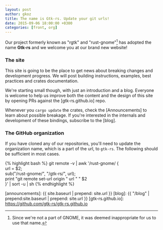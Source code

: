 ```yaml
---
layout: post
author: gkoz
title: The name is Gtk-rs. Update your git urls!
date: 2015-09-06 18:00:00 +0300
categories: [front, org]
---
```


Our project formerly known as "rgtk" and "rust-gnome"[^name] has adopted
the name __Gtk-rs__ and we welcome you at our brand new website!

[^name]:
    Since we're not a part of GNOME, it was deemed inappropriate for us to use
    that name.

### The site

This site is going to be the place to get news about breaking changes
and development progress. We will post building instructions, examples, best
practices and crates documentation.

We're starting small though, with just an introduction and a blog. Everyone
is welcome to help us improve both the content and the design of this site by
opening PRs against the [gtk-rs.github.io] repo.

Whenever you `cargo update` the crates, check the [Announcements]
to learn about possible breakage. If you're interested in the internals
and development of these bindings, subscribe to the [blog].

### The GitHub organization

If you have cloned any of our repositories, you'll need to update
the organization name, which is a part of the url, to `gtk-rs`.
The following should be sufficient in most cases.

{% highlight bash %}
git remote -v | awk '/rust-gnome/ { \
    url = $2; \
    sub("/rust-gnome/", "/gtk-rs/", url); \
    print "git remote set-url origin " url " " $2 \
}' | sort -u | sh
{% endhighlight %}

[announcements]: {{ site.baseurl | prepend: site.url }}
[blog]: {{ "/blog" | prepend:site.baseurl | prepend: site.url }}
[gtk-rs.github.io]: https://github.com/gtk-rs/gtk-rs.github.io
